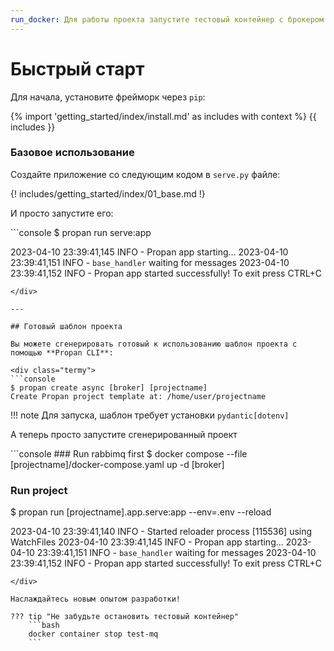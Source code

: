 ```yaml
---
run_docker: Для работы проекта запустите тестовый контейнер с брокером
---
```


# Быстрый старт

Для начала, установите фрейморк через `pip`:

{% import 'getting_started/index/install.md' as includes with context %}
{{ includes }}

### Базовое использование

Создайте приложение со следующим кодом в `serve.py` файле:

{! includes/getting_started/index/01_base.md !}

И просто запустите его:

<div class="termy">
```console
$ propan run serve:app

2023-04-10 23:39:41,145 INFO     - Propan app starting...
2023-04-10 23:39:41,151 INFO     - `base_handler` waiting for messages
2023-04-10 23:39:41,152 INFO     - Propan app started successfully! To exit press CTRL+C
```
</div>

---

## Готовый шаблон проекта

Вы можете сгенерировать готовый к использованию шаблон проекта с помощью **Propan CLI**:

<div class="termy">
```console
$ propan create async [broker] [projectname]
Create Propan project template at: /home/user/projectname
```
</div>

!!! note
    Для запуска, шаблон требует установки `pydantic[dotenv]`

А теперь просто запустите сгенерированный проект

<div class="termy">
```console
### Run rabbimq first
$ docker compose --file [projectname]/docker-compose.yaml up -d [broker]

### Run project
$ propan run [projectname].app.serve:app --env=.env --reload

2023-04-10 23:39:41,140 INFO     - Started reloader process [115536] using WatchFiles
2023-04-10 23:39:41,145 INFO     - Propan app starting...
2023-04-10 23:39:41,151 INFO     - `base_handler` waiting for messages
2023-04-10 23:39:41,152 INFO     - Propan app started successfully! To exit press CTRL+C
```
</div>

Наслаждайтесь новым опытом разработки!

??? tip "Не забудьте остановить тестовый контейнер"
    ```bash
    docker container stop test-mq
    ```